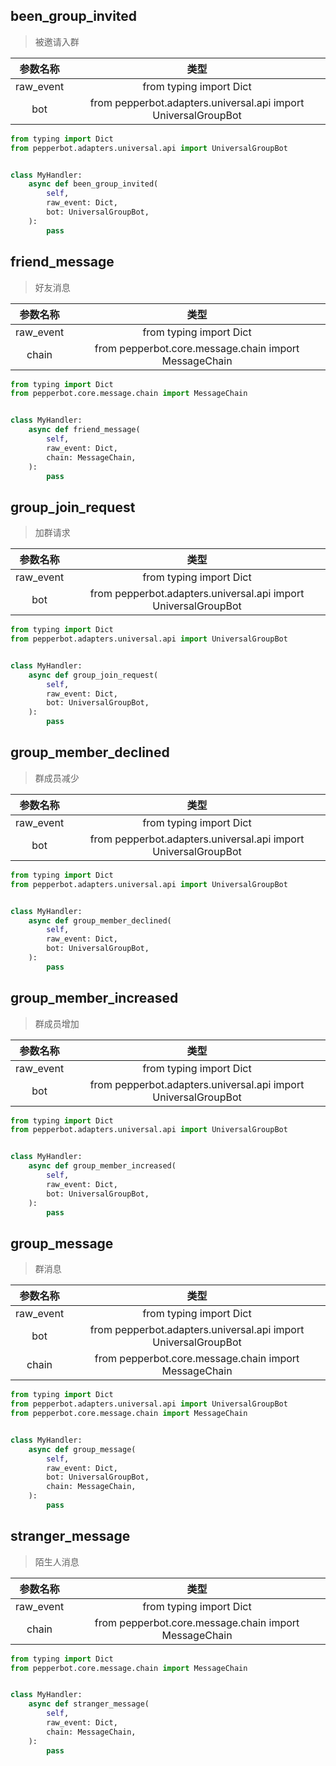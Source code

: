 ## been_group_invited

> 被邀请入群

|参数名称|类型|
|:---:|:---:|
|raw_event|from typing import Dict|
|bot|from pepperbot.adapters.universal.api import UniversalGroupBot|

```python
from typing import Dict
from pepperbot.adapters.universal.api import UniversalGroupBot


class MyHandler:
    async def been_group_invited(
        self,
        raw_event: Dict,
        bot: UniversalGroupBot,
    ):
        pass

```

## friend_message

> 好友消息

|参数名称|类型|
|:---:|:---:|
|raw_event|from typing import Dict|
|chain|from pepperbot.core.message.chain import MessageChain|

```python
from typing import Dict
from pepperbot.core.message.chain import MessageChain


class MyHandler:
    async def friend_message(
        self,
        raw_event: Dict,
        chain: MessageChain,
    ):
        pass

```

## group_join_request

> 加群请求

|参数名称|类型|
|:---:|:---:|
|raw_event|from typing import Dict|
|bot|from pepperbot.adapters.universal.api import UniversalGroupBot|

```python
from typing import Dict
from pepperbot.adapters.universal.api import UniversalGroupBot


class MyHandler:
    async def group_join_request(
        self,
        raw_event: Dict,
        bot: UniversalGroupBot,
    ):
        pass

```

## group_member_declined

> 群成员减少

|参数名称|类型|
|:---:|:---:|
|raw_event|from typing import Dict|
|bot|from pepperbot.adapters.universal.api import UniversalGroupBot|

```python
from typing import Dict
from pepperbot.adapters.universal.api import UniversalGroupBot


class MyHandler:
    async def group_member_declined(
        self,
        raw_event: Dict,
        bot: UniversalGroupBot,
    ):
        pass

```

## group_member_increased

> 群成员增加

|参数名称|类型|
|:---:|:---:|
|raw_event|from typing import Dict|
|bot|from pepperbot.adapters.universal.api import UniversalGroupBot|

```python
from typing import Dict
from pepperbot.adapters.universal.api import UniversalGroupBot


class MyHandler:
    async def group_member_increased(
        self,
        raw_event: Dict,
        bot: UniversalGroupBot,
    ):
        pass

```

## group_message

> 群消息

|参数名称|类型|
|:---:|:---:|
|raw_event|from typing import Dict|
|bot|from pepperbot.adapters.universal.api import UniversalGroupBot|
|chain|from pepperbot.core.message.chain import MessageChain|

```python
from typing import Dict
from pepperbot.adapters.universal.api import UniversalGroupBot
from pepperbot.core.message.chain import MessageChain


class MyHandler:
    async def group_message(
        self,
        raw_event: Dict,
        bot: UniversalGroupBot,
        chain: MessageChain,
    ):
        pass

```

## stranger_message

> 陌生人消息

|参数名称|类型|
|:---:|:---:|
|raw_event|from typing import Dict|
|chain|from pepperbot.core.message.chain import MessageChain|

```python
from typing import Dict
from pepperbot.core.message.chain import MessageChain


class MyHandler:
    async def stranger_message(
        self,
        raw_event: Dict,
        chain: MessageChain,
    ):
        pass

```

